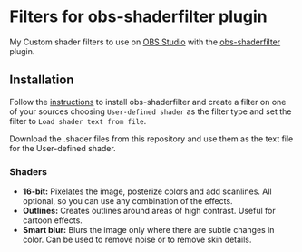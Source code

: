 # Filters for obs-shaderfilter plugin
My Custom shader filters to use on [OBS Studio](http://obsproject.com/) with the [obs-shaderfilter](https://github.com/Oncorporation/obs-shaderfilter/) plugin.

## Installation

Follow the [instructions](https://github.com/Oncorporation/obs-shaderfilter/) to install obs-shaderfilter and create a filter on one of your sources choosing `User-defined shader` as the filter type and set the filter to `Load shader text from file`.

Download the .shader files from this repository and use them as the text file for the User-defined shader.

### Shaders

* **16-bit:** Pixelates the image, posterize colors and add scanlines. All optional, so you can use any combination of the effects.
* **Outlines:** Creates outlines around areas of high contrast. Useful for cartoon effects.
* **Smart blur:** Blurs the image only where there are subtle changes in color. Can be used to remove noise or to remove skin details.